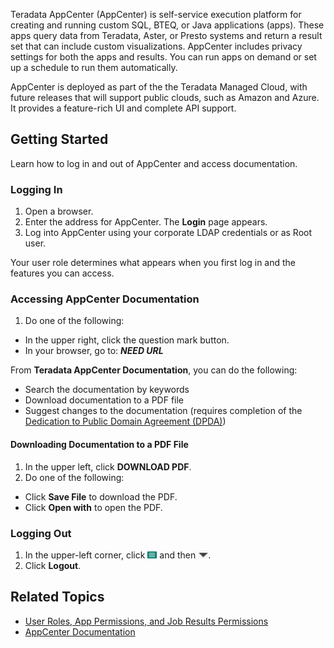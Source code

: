 Teradata AppCenter (AppCenter) is self-service execution platform for creating and running custom SQL, BTEQ, or Java applications (apps). These apps query data from Teradata, Aster, or Presto systems and return a result set that can include custom visualizations. AppCenter includes privacy settings for both the apps and results. You can run apps on demand or set up a schedule to run them automatically. 

AppCenter is deployed as part of the the Teradata Managed Cloud, with future releases that will support public clouds, such as Amazon and Azure. It provides a feature-rich UI and complete API support.

## Getting Started

Learn how to log in and out of AppCenter and access documentation.

### Logging In

1. Open a browser.
2. Enter the address for AppCenter. The **Login** page appears.
3. Log into AppCenter using your corporate LDAP credentials or as Root user. 

Your user role determines what appears when you first log in and the features you can access.

### Accessing AppCenter Documentation

1. Do one of the following:
 * In the upper right, click the question mark button.
 * In your browser, go to: **_NEED URL_**

From **Teradata AppCenter Documentation**, you can do the following:

* Search the documentation by keywords
* Download documentation to a PDF file
* Suggest changes to the documentation (requires completion of the [Dedication to Public Domain Agreement (DPDA)](CONTRIBUTING-DOCUMENTATION.md))
 
#### Downloading Documentation to a PDF File

1. In the upper left, click **DOWNLOAD PDF**. 
2. Do one of the following: 
 * Click **Save File** to download the PDF.
 * Click **Open with** to open the PDF.

### Logging Out

1. In the upper-left corner, click ![menu button](/user-guide/images/menu-button.png) and then ![logout](/user-guide/images/logout.png).
2. Click **Logout**.

## Related Topics
* [User Roles, App Permissions, and Job Results Permissions](/user-guide/app-permission-user-role.md)
* [AppCenter Documentation](README.MD)
